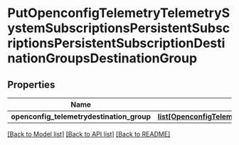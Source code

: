 # PutOpenconfigTelemetryTelemetrySystemSubscriptionsPersistentSubscriptionsPersistentSubscriptionDestinationGroupsDestinationGroup

## Properties
Name | Type | Description | Notes
------------ | ------------- | ------------- | -------------
**openconfig_telemetrydestination_group** | [**list[OpenconfigTelemetryTelemetrySystemOpenconfigtelemetrytelemetrysystemSubscriptionsPersistentsubscriptionsDestinationgroupsDestinationgroup]**](OpenconfigTelemetryTelemetrySystemOpenconfigtelemetrytelemetrysystemSubscriptionsPersistentsubscriptionsDestinationgroupsDestinationgroup.md) |  | [optional] 

[[Back to Model list]](../README.md#documentation-for-models) [[Back to API list]](../README.md#documentation-for-api-endpoints) [[Back to README]](../README.md)


